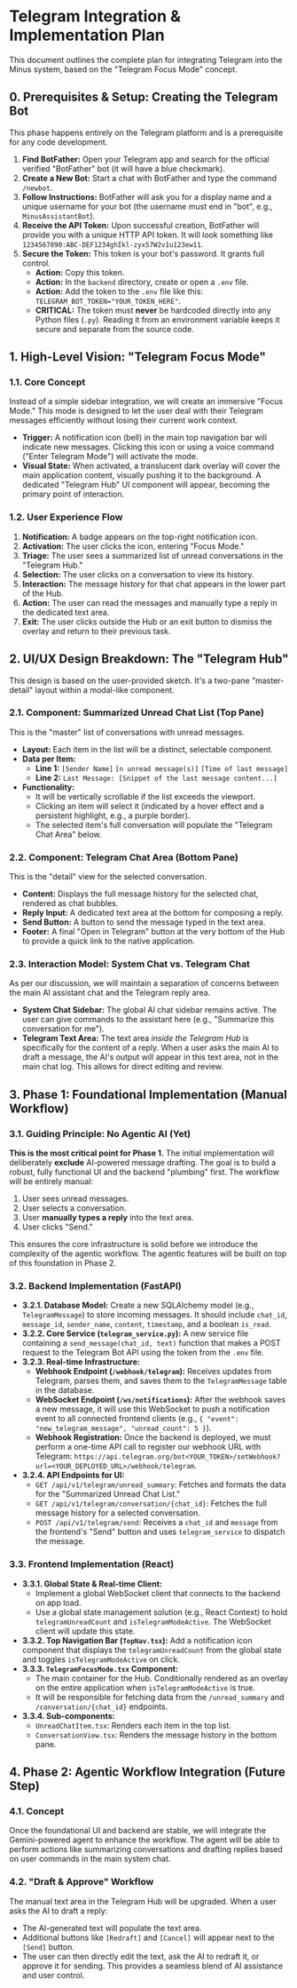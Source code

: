# Telegram Integration & Implementation Plan

This document outlines the complete plan for integrating Telegram into the Minus system, based on the "Telegram Focus Mode" concept.

## 0. Prerequisites & Setup: Creating the Telegram Bot

This phase happens entirely on the Telegram platform and is a prerequisite for any code development.

1.  **Find BotFather:** Open your Telegram app and search for the official verified "BotFather" bot (it will have a blue checkmark).
2.  **Create a New Bot:** Start a chat with BotFather and type the command `/newbot`.
3.  **Follow Instructions:** BotFather will ask you for a display name and a unique username for your bot (the username must end in "bot", e.g., `MinusAssistantBot`).
4.  **Receive the API Token:** Upon successful creation, BotFather will provide you with a unique HTTP API token. It will look something like `1234567890:ABC-DEF1234ghIkl-zyx57W2v1u123ew11`.
5.  **Secure the Token:** This token is your bot's password. It grants full control.
    - **Action:** Copy this token.
    - **Action:** In the `backend` directory, create or open a `.env` file.
    - **Action:** Add the token to the `.env` file like this: `TELEGRAM_BOT_TOKEN="YOUR_TOKEN_HERE"`.
    - **CRITICAL:** The token must **never** be hardcoded directly into any Python files (`.py`). Reading it from an environment variable keeps it secure and separate from the source code.

## 1. High-Level Vision: "Telegram Focus Mode"

### 1.1. Core Concept

Instead of a simple sidebar integration, we will create an immersive "Focus Mode." This mode is designed to let the user deal with their Telegram messages efficiently without losing their current work context.

- **Trigger:** A notification icon (bell) in the main top navigation bar will indicate new messages. Clicking this icon or using a voice command ("Enter Telegram Mode") will activate the mode.
- **Visual State:** When activated, a translucent dark overlay will cover the main application content, visually pushing it to the background. A dedicated "Telegram Hub" UI component will appear, becoming the primary point of interaction.

### 1.2. User Experience Flow

1.  **Notification:** A badge appears on the top-right notification icon.
2.  **Activation:** The user clicks the icon, entering "Focus Mode."
3.  **Triage:** The user sees a summarized list of unread conversations in the "Telegram Hub."
4.  **Selection:** The user clicks on a conversation to view its history.
5.  **Interaction:** The message history for that chat appears in the lower part of the Hub.
6.  **Action:** The user can read the messages and manually type a reply in the dedicated text area.
7.  **Exit:** The user clicks outside the Hub or an exit button to dismiss the overlay and return to their previous task.

## 2. UI/UX Design Breakdown: The "Telegram Hub"

This design is based on the user-provided sketch. It's a two-pane "master-detail" layout within a modal-like component.

### 2.1. Component: Summarized Unread Chat List (Top Pane)

This is the "master" list of conversations with unread messages.

- **Layout:** Each item in the list will be a distinct, selectable component.
- **Data per Item:**
  - **Line 1:** `[Sender Name]` `[n unread message(s)]` `[Time of last message]`
  - **Line 2:** `Last Message: [Snippet of the last message content...]`
- **Functionality:**
  - It will be vertically scrollable if the list exceeds the viewport.
  - Clicking an item will select it (indicated by a hover effect and a persistent highlight, e.g., a purple border).
  - The selected item's full conversation will populate the "Telegram Chat Area" below.

### 2.2. Component: Telegram Chat Area (Bottom Pane)

This is the "detail" view for the selected conversation.

- **Content:** Displays the full message history for the selected chat, rendered as chat bubbles.
- **Reply Input:** A dedicated text area at the bottom for composing a reply.
- **Send Button:** A button to send the message typed in the text area.
- **Footer:** A final "Open in Telegram" button at the very bottom of the Hub to provide a quick link to the native application.

### 2.3. Interaction Model: System Chat vs. Telegram Chat

As per our discussion, we will maintain a separation of concerns between the main AI assistant chat and the Telegram reply area.

- **System Chat Sidebar:** The global AI chat sidebar remains active. The user can give commands to the assistant here (e.g., "Summarize this conversation for me").
- **Telegram Text Area:** The text area *inside the Telegram Hub* is specifically for the content of a reply. When a user asks the main AI to draft a message, the AI's output will appear in this text area, not in the main chat log. This allows for direct editing and review.

## 3. Phase 1: Foundational Implementation (Manual Workflow)

### 3.1. Guiding Principle: No Agentic AI (Yet)

**This is the most critical point for Phase 1.** The initial implementation will deliberately **exclude** AI-powered message drafting. The goal is to build a robust, fully functional UI and the backend "plumbing" first. The workflow will be entirely manual:

1.  User sees unread messages.
2.  User selects a conversation.
3.  User **manually types a reply** into the text area.
4.  User clicks "Send."

This ensures the core infrastructure is solid before we introduce the complexity of the agentic workflow. The agentic features will be built on top of this foundation in Phase 2.

### 3.2. Backend Implementation (FastAPI)

- **3.2.1. Database Model:** Create a new SQLAlchemy model (e.g., `TelegramMessage`) to store incoming messages. It should include `chat_id`, `message_id`, `sender_name`, `content`, `timestamp`, and a boolean `is_read`.
- **3.2.2. Core Service (`telegram_service.py`):** A new service file containing a `send_message(chat_id, text)` function that makes a POST request to the Telegram Bot API using the token from the `.env` file.
- **3.2.3. Real-time Infrastructure:**
  - **Webhook Endpoint (`/webhook/telegram`):** Receives updates from Telegram, parses them, and saves them to the `TelegramMessage` table in the database.
  - **WebSocket Endpoint (`/ws/notifications`):** After the webhook saves a new message, it will use this WebSocket to push a notification event to all connected frontend clients (e.g., `{ "event": "new_telegram_message", "unread_count": 5 }`).
  - **Webhook Registration:** Once the backend is deployed, we must perform a one-time API call to register our webhook URL with Telegram: `https://api.telegram.org/bot<YOUR_TOKEN>/setWebhook?url=<YOUR_DEPLOYED_URL>/webhook/telegram`.
- **3.2.4. API Endpoints for UI:**
  - `GET /api/v1/telegram/unread_summary`: Fetches and formats the data for the "Summarized Unread Chat List."
  - `GET /api/v1/telegram/conversation/{chat_id}`: Fetches the full message history for a selected conversation.
  - `POST /api/v1/telegram/send`: Receives a `chat_id` and `message` from the frontend's "Send" button and uses `telegram_service` to dispatch the message.

### 3.3. Frontend Implementation (React)

- **3.3.1. Global State & Real-time Client:**
  - Implement a global WebSocket client that connects to the backend on app load.
  - Use a global state management solution (e.g., React Context) to hold `telegramUnreadCount` and `isTelegramModeActive`. The WebSocket client will update this state.
- **3.3.2. Top Navigation Bar (`TopNav.tsx`):** Add a notification icon component that displays the `telegramUnreadCount` from the global state and toggles `isTelegramModeActive` on click.
- **3.3.3. `TelegramFocusMode.tsx` Component:**
  - The main container for the Hub. Conditionally rendered as an overlay on the entire application when `isTelegramModeActive` is true.
  - It will be responsible for fetching data from the `/unread_summary` and `/conversation/{chat_id}` endpoints.
- **3.3.4. Sub-components:**
  - `UnreadChatItem.tsx`: Renders each item in the top list.
  - `ConversationView.tsx`: Renders the message history in the bottom pane.

## 4. Phase 2: Agentic Workflow Integration (Future Step)

### 4.1. Concept

Once the foundational UI and backend are stable, we will integrate the Gemini-powered agent to enhance the workflow. The agent will be able to perform actions like summarizing conversations and drafting replies based on user commands in the main system chat.

### 4.2. "Draft & Approve" Workflow

The manual text area in the Telegram Hub will be upgraded. When a user asks the AI to draft a reply:
- The AI-generated text will populate the text area.
- Additional buttons like `[Redraft]` and `[Cancel]` will appear next to the `[Send]` button.
- The user can then directly edit the text, ask the AI to redraft it, or approve it for sending. This provides a seamless blend of AI assistance and user control.
